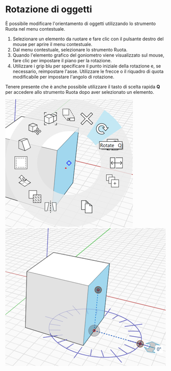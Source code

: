 # Rotazione di oggetti

È possibile modificare l'orientamento di oggetti utilizzando lo strumento Ruota nel menu contestuale.

1. Selezionare un elemento da ruotare e fare clic con il pulsante destro del mouse per aprire il menu contestuale.
2. Dal menu contestuale, selezionare lo strumento Ruota.&#x20;
3. Quando l'elemento grafico del goniometro viene visualizzato sul mouse, fare clic per impostare il piano per la rotazione.
4. Utilizzare i grip blu per specificare il punto iniziale della rotazione e, se necessario, reimpostare l'asse. Utilizzare le frecce o il riquadro di quota modificabile per impostare l'angolo di rotazione.&#x20;

Tenere presente che è anche possibile utilizzare il tasto di scelta rapida **Q** per accedere allo strumento Ruota dopo aver selezionato un elemento.

![](../.gitbook/assets/rotate1.png)\
![](../.gitbook/assets/rotate2.png)
